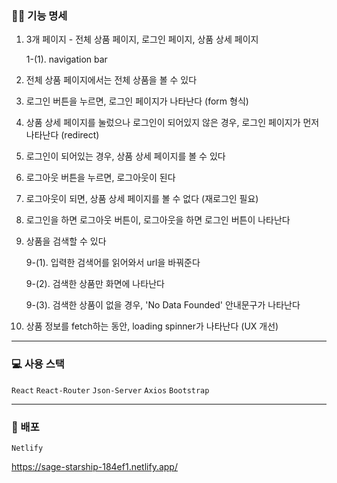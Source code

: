 ### ✍🏻 기능 명세

1. 3개 페이지 - 전체 상품 페이지, 로그인 페이지, 상품 상세 페이지

   1-(1). navigation bar
2. 전체 상품 페이지에서는 전체 상품을 볼 수 있다
3. 로그인 버튼을 누르면, 로그인 페이지가 나타난다 (form 형식)
4. 상품 상세 페이지를 눌렀으나 로그인이 되어있지 않은 경우, 로그인 페이지가 먼저 나타난다 (redirect)
5. 로그인이 되어있는 경우, 상품 상세 페이지를 볼 수 있다
6. 로그아웃 버튼을 누르면, 로그아웃이 된다
7. 로그아웃이 되면, 상품 상세 페이지를 볼 수 없다 (재로그인 필요)
8. 로그인을 하면 로그아웃 버튼이, 로그아웃을 하면 로그인 버튼이 나타난다
9. 상품을 검색할 수 있다

   9-(1). 입력한 검색어를 읽어와서 url을 바꿔준다

   9-(2). 검색한 상품만 화면에 나타난다

   9-(3). 검색한 상품이 없을 경우, 'No Data Founded' 안내문구가 나타난다

10. 상품 정보를 fetch하는 동안, loading spinner가 나타난다 (UX 개선)

---

### 💻 사용 스택

`React` `React-Router` `Json-Server` `Axios` `Bootstrap`

---

### 🎨 배포

`Netlify`

https://sage-starship-184ef1.netlify.app/
